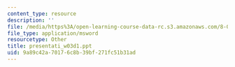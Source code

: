 ```yaml
---
content_type: resource
description: ''
file: /media/https%3A/open-learning-course-data-rc.s3.amazonaws.com/8-02t-electricity-and-magnetism-spring-2005/9a89c42a70176c8b39bf271fc51b31ad_presentati_w03d1.ppt
file_type: application/msword
resourcetype: Other
title: presentati_w03d1.ppt
uid: 9a89c42a-7017-6c8b-39bf-271fc51b31ad
---
```

